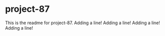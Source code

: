 # project-87

This is the readme for project-87.
Adding a line!
Adding a line!
Adding a line!
Adding a line!
